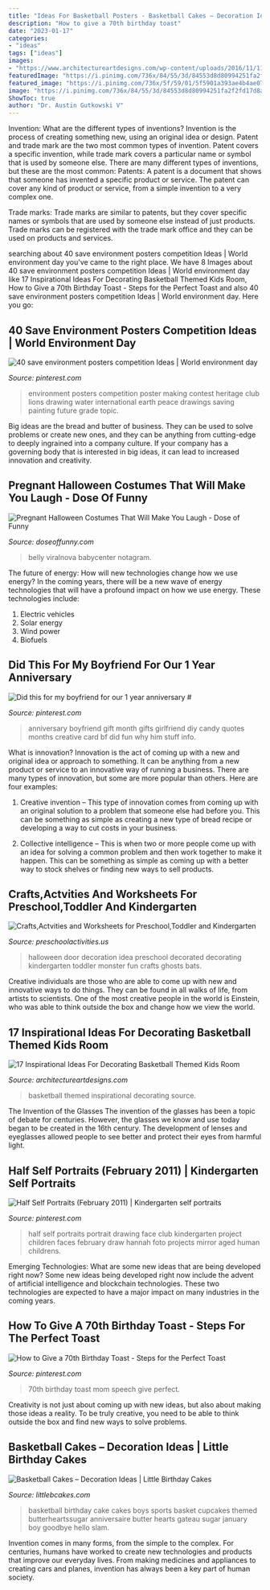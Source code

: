 ```yaml
---
title: "Ideas For Basketball Posters - Basketball Cakes – Decoration Ideas"
description: "How to give a 70th birthday toast"
date: "2023-01-17"
categories:
- "ideas"
tags: ["ideas"]
images:
- "https://www.architectureartdesigns.com/wp-content/uploads/2016/11/11-31.jpg"
featuredImage: "https://i.pinimg.com/736x/84/55/3d/84553d8d80994251fa2f2fd17d8a80d4--art-club-projects-summer-kids.jpg"
featured_image: "https://i.pinimg.com/736x/5f/59/01/5f5901a393ae4b4ae078105c0ecba279.jpg"
image: "https://i.pinimg.com/736x/84/55/3d/84553d8d80994251fa2f2fd17d8a80d4--art-club-projects-summer-kids.jpg"
ShowToc: true
author: "Dr. Austin Gutkowski V"
---
```



Invention: What are the different types of inventions?
Invention is the process of creating something new, using an original idea or design. Patent and trade mark are the two most common types of invention. Patent covers a specific invention, while trade mark covers a particular name or symbol that is used by someone else. There are many different types of inventions, but these are the most common:
Patents: A patent is a document that shows that someone has invented a specific product or service. The patent can cover any kind of product or service, from a simple invention to a very complex one.

Trade marks: Trade marks are similar to patents, but they cover specific names or symbols that are used by someone else instead of just products. Trade marks can be registered with the trade mark office and they can be used on products and services.

	

		
searching about 40 save environment posters competition Ideas | World environment day you've came to the right place. We have 8 Images about 40 save environment posters competition Ideas | World environment day like 17 Inspirational Ideas For Decorating Basketball Themed Kids Room, How to Give a 70th Birthday Toast - Steps for the Perfect Toast and also 40 save environment posters competition Ideas | World environment day. Here you go:
		
    
## 40 Save Environment Posters Competition Ideas | World Environment Day

<img loading=lazy src="https://i.pinimg.com/736x/79/c6/2e/79c62e62b95470b760fdd11e1df724f8.jpg" onerror="this.onerror=null;this.src='https://tse4.mm.bing.net/th?id=OIP.MUaNTCmjO-N6VCOyqsu8lQHaMS&amp;pid=15.1';" alt="40 save environment posters competition Ideas | World environment day">

_Source: pinterest.com_

>environment posters competition poster making contest heritage club lions drawing water international earth peace drawings saving painting future grade topic. 

	

Big ideas are the bread and butter of business. They can be used to solve problems or create new ones, and they can be anything from cutting-edge to deeply ingrained into a company culture. If your company has a governing body that is interested in big ideas, it can lead to increased innovation and creativity.

    
## Pregnant Halloween Costumes That Will Make You Laugh - Dose Of Funny

<img loading=lazy src="https://www.doseoffunny.com/wp-content/uploads/2014/09/pregnant-halloween-costumes-3.jpg" onerror="this.onerror=null;this.src='https://tse3.mm.bing.net/th?id=OIP.3z_nvNpBjQO7MEImlv45nQHaMY&amp;pid=15.1';" alt="Pregnant Halloween Costumes That Will Make You Laugh - Dose of Funny">

_Source: doseoffunny.com_

>belly viralnova babycenter notagram. 

	

The future of energy: How will new technologies change how we use energy?
In the coming years, there will be a new wave of energy technologies that will have a profound impact on how we use energy. These technologies include: 
1. Electric vehicles
2. Solar energy
3. Wind power
4. Biofuels

    
## Did This For My Boyfriend For Our 1 Year Anniversary #

<img loading=lazy src="https://i.pinimg.com/736x/e3/7a/c2/e37ac2e5d73710ef7e04520e21e1416d.jpg" onerror="this.onerror=null;this.src='https://tse1.mm.bing.net/th?id=OIP.iyM7KTki8sgj-o0yLw2ozwHaNJ&amp;pid=15.1';" alt="Did this for my boyfriend for our 1 year anniversary #">

_Source: pinterest.com_

>anniversary boyfriend gift month gifts girlfriend diy candy quotes months creative card bf did fun why him stuff info. 

	

What is innovation?
Innovation is the act of coming up with a new and original idea or approach to something. It can be anything from a new product or service to an innovative way of running a business. There are many types of innovation, but some are more popular than others. Here are four examples:
1. Creative invention – This type of innovation comes from coming up with an original solution to a problem that someone else had before you. This can be something as simple as creating a new type of bread recipe or developing a way to cut costs in your business.

2. Collective intelligence – This is when two or more people come up with an idea for solving a common problem and then work together to make it happen. This can be something as simple as coming up with a better way to stock shelves or finding new ways to sell products.


    
## Crafts,Actvities And Worksheets For Preschool,Toddler And Kindergarten

<img loading=lazy src="http://www.preschoolactivities.us/wp-content/uploads/2015/10/halloween-door-decoration-idea-2.jpg" onerror="this.onerror=null;this.src='https://tse1.mm.bing.net/th?id=OIP.NQV2TytJRm9u7PgQjsokRQHaJ6&amp;pid=15.1';" alt="Crafts,Actvities and Worksheets for Preschool,Toddler and Kindergarten">

_Source: preschoolactivities.us_

>halloween door decoration idea preschool decorated decorating kindergarten toddler monster fun crafts ghosts bats. 

	

Creative individuals are those who are able to come up with new and innovative ways to do things. They can be found in all walks of life, from artists to scientists. One of the most creative people in the world is Einstein, who was able to think outside the box and change how we view the world.

    
## 17 Inspirational Ideas For Decorating Basketball Themed Kids Room

<img loading=lazy src="https://www.architectureartdesigns.com/wp-content/uploads/2016/11/11-31.jpg" onerror="this.onerror=null;this.src='https://tse1.mm.bing.net/th?id=OIP.Dxl1lz5u6bpsqwOhmGSV3wHaFj&amp;pid=15.1';" alt="17 Inspirational Ideas For Decorating Basketball Themed Kids Room">

_Source: architectureartdesigns.com_

>basketball themed inspirational decorating source. 

	

The Invention of the Glasses
The invention of the glasses has been a topic of debate for centuries. However, the glasses we know and use today began to be created in the 16th century. The development of lenses and eyeglasses allowed people to see better and protect their eyes from harmful light.

    
## Half Self Portraits (February 2011) | Kindergarten Self Portraits

<img loading=lazy src="https://i.pinimg.com/736x/84/55/3d/84553d8d80994251fa2f2fd17d8a80d4--art-club-projects-summer-kids.jpg" onerror="this.onerror=null;this.src='https://tse2.mm.bing.net/th?id=OIP.bRjth-wXL_wN4IKu7lR87AHaKP&amp;pid=15.1';" alt="Half Self Portraits (February 2011) | Kindergarten self portraits">

_Source: pinterest.com_

>half self portraits portrait drawing face club kindergarten project children faces february draw hannah foto projects mirror aged human childrens. 

	

Emerging Technologies: What are some new ideas that are being developed right now?
Some new ideas being developed right now include the advent of artificial intelligence and blockchain technologies. These two technologies are expected to have a major impact on many industries in the coming years.

    
## How To Give A 70th Birthday Toast - Steps For The Perfect Toast

<img loading=lazy src="https://i.pinimg.com/736x/5f/59/01/5f5901a393ae4b4ae078105c0ecba279.jpg" onerror="this.onerror=null;this.src='https://tse3.mm.bing.net/th?id=OIP.zZ6016HkFjVdpSn67yCqtwHaLG&amp;pid=15.1';" alt="How to Give a 70th Birthday Toast - Steps for the Perfect Toast">

_Source: pinterest.com_

>70th birthday toast mom speech give perfect. 

	

Creativity is not just about coming up with new ideas, but also about making those ideas a reality. To be truly creative, you need to be able to think outside the box and find new ways to solve problems.

    
## Basketball Cakes – Decoration Ideas | Little Birthday Cakes

<img loading=lazy src="https://www.littlebcakes.com/wp-content/uploads/2014/01/Basketball-Cakes-Pictures.jpg" onerror="this.onerror=null;this.src='https://tse1.mm.bing.net/th?id=OIP.dMlOi_CHHogNj1eXQZYniwHaKB&amp;pid=15.1';" alt="Basketball Cakes – Decoration Ideas | Little Birthday Cakes">

_Source: littlebcakes.com_

>basketball birthday cake cakes boys sports basket cupcakes themed butterheartssugar anniversaire butter hearts gateau sugar january boy goodbye hello slam. 

	

Invention comes in many forms, from the simple to the complex. For centuries, humans have worked to create new technologies and products that improve our everyday lives. From making medicines and appliances to creating cars and planes, invention has always been a key part of human society.


